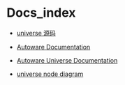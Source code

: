 # Docs_index

- [universe 源码](https://github.com/autowarefoundation/autoware.universe)
- [Autoware Documentation](https://autowarefoundation.github.io/autoware-documentation/)
- [Autoware Universe Documentation](https://autowarefoundation.github.io/autoware.universe/)

- [universe node diagram](https://app.diagrams.net/#Uhttps%3A%2F%2Fautowarefoundation.github.io%2Fautoware-documentation%2Fmain%2Fdesign%2Fautoware-architecture%2Fnode-diagram%2Foverall-node-diagram-autoware-universe.drawio.svg)
